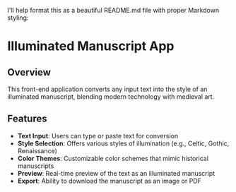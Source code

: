 I'll help format this as a beautiful README.md file with proper Markdown styling:

# Illuminated Manuscript App

## Overview

This front-end application converts any input text into the style of an illuminated manuscript, blending modern technology with medieval art.

## Features

* **Text Input**: Users can type or paste text for conversion
* **Style Selection**: Offers various styles of illumination (e.g., Celtic, Gothic, Renaissance)
* **Color Themes**: Customizable color schemes that mimic historical manuscripts
* **Preview**: Real-time preview of the text as an illuminated manuscript
* **Export**: Ability to download the manuscript as an image or PDF

